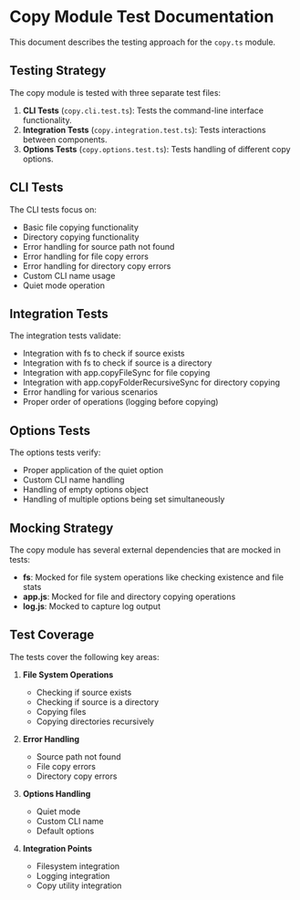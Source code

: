 # Copy Module Test Documentation

This document describes the testing approach for the `copy.ts` module.

## Testing Strategy

The copy module is tested with three separate test files:

1. **CLI Tests** (`copy.cli.test.ts`): Tests the command-line interface functionality.
2. **Integration Tests** (`copy.integration.test.ts`): Tests interactions between components.
3. **Options Tests** (`copy.options.test.ts`): Tests handling of different copy options.

## CLI Tests

The CLI tests focus on:
- Basic file copying functionality
- Directory copying functionality
- Error handling for source path not found
- Error handling for file copy errors
- Error handling for directory copy errors
- Custom CLI name usage
- Quiet mode operation

## Integration Tests

The integration tests validate:
- Integration with fs to check if source exists
- Integration with fs to check if source is a directory
- Integration with app.copyFileSync for file copying
- Integration with app.copyFolderRecursiveSync for directory copying
- Error handling for various scenarios
- Proper order of operations (logging before copying)

## Options Tests

The options tests verify:
- Proper application of the quiet option
- Custom CLI name handling
- Handling of empty options object
- Handling of multiple options being set simultaneously

## Mocking Strategy

The copy module has several external dependencies that are mocked in tests:

- **fs**: Mocked for file system operations like checking existence and file stats
- **app.js**: Mocked for file and directory copying operations
- **log.js**: Mocked to capture log output

## Test Coverage

The tests cover the following key areas:

1. **File System Operations**
   - Checking if source exists
   - Checking if source is a directory
   - Copying files
   - Copying directories recursively

2. **Error Handling**
   - Source path not found
   - File copy errors
   - Directory copy errors

3. **Options Handling**
   - Quiet mode
   - Custom CLI name
   - Default options

4. **Integration Points**
   - Filesystem integration
   - Logging integration
   - Copy utility integration 
